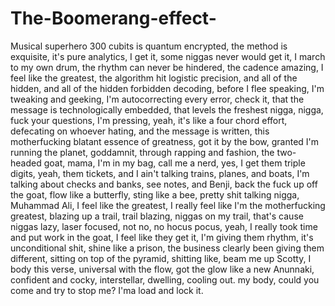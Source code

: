# The-Boomerang-effect-
Musical superhero 
 300 cubits is quantum encrypted, the method is exquisite, it's pure analytics, I get it, some niggas never would get it, I march to my own drum, the rhythm can never be hindered, the cadence amazing, I feel like the greatest, the algorithm hit logistic precision, and all of the hidden, and all of the hidden forbidden decoding, before I flee speaking, I'm tweaking and geeking, I'm autocorrecting every error, check it, that the message is technologically embedded, that levels the freshest nigga, nigga, fuck your questions, I'm pressing, yeah, it's like a four chord effort, defecating on whoever hating, and the message is written, this motherfucking blatant essence of greatness, got it by the bow, granted I'm running the planet, goddamnit, through rapping and fashion, the two-headed goat, mama, I'm in my bag, call me a nerd, yes, I get them triple digits, yeah, them tickets, and I ain't talking trains, planes, and boats, I'm talking about checks and banks, see notes, and Benji, back the fuck up off the goat, flow like a butterfly, sting like a bee, pretty shit talking nigga, Muhammad Ali, I feel like the greatest, I really feel like I'm the motherfucking greatest, blazing up a trail, trail blazing, niggas on my trail, that's cause niggas lazy, laser focused, not no, no hocus pocus, yeah, I really took time and put work in the goat, I feel like they get it, I'm giving them rhythm, it's unconditional shit, shine like a prison, the business clearly been giving them different, sitting on top of the pyramid, shitting like, beam me up Scotty, I body this verse, universal with the flow, got the glow like a new Anunnaki, confident and cocky, interstellar, dwelling, cooling out. my body, could you come and try to stop me? I'ma load and lock it.
